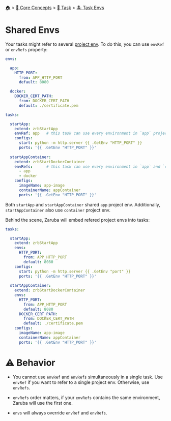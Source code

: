 <!--startTocHeader-->
[🏠](../../../README.md) > [🧠 Core Concepts](../../README.md) > [🔨 Task](../README.md) > [🏝️ Task Envs](README.md)
# Shared Envs
<!--endTocHeader-->


Your tasks might refer to several [project env](../../project/project-envs.md). To do this, you can use `envRef` or `envRefs` property:

```yaml
envs:

  app:
    HTTP_PORT:
      from: APP_HTTP_PORT
      default: 8080

  docker:
    DOCKER_CERT_PATH:
      from: DOCKER_CERT_PATH
      default: ./certificate.pem

tasks:

  startApp:
    extend: zrbStartApp
    envRef: app   # this task can use every environment in `app` project env.
    configs:
      start: python -m http.server {{ .GetEnv "HTTP_PORT" }}
      ports: '{{ .GetEnv "HTTP_PORT" }}'
  
  startAppContainer:
    extend: zrbStartDockerContainer
    envRefs:      # this task can use every environment in `app` and `docker` project env.
      - app
      - docker
    configs:
      imageName: app-image
      containerName: appContainer
      ports: '{{ .GetEnv "HTTP_PORT" }}'
```

Both `startApp` and `startAppContainer` shared `app` project env. Additionally, `startAppContainer` also use `container` project env.


Behind the scene, Zaruba will embed refered project envs into tasks:

```yaml
tasks:

  startApp:
    extend: zrbStartApp
    envs:
      HTTP_PORT:
        from: APP_HTTP_PORT
        default: 8080
    configs:
      start: python -m http.server {{ .GetEnv "port" }}
      ports: '{{ .GetEnv "HTTP_PORT" }}'
  
  startAppContainer:
    extend: zrbStartDockerContainer
    envs:
      HTTP_PORT:
        from: APP_HTTP_PORT
        default: 8080
      DOCKER_CERT_PATH:
        from: DOCKER_CERT_PATH
        default: ./certificate.pem
    configs:
      imageName: app-image
      containerName: appContainer
      ports: '{{ .GetEnv "HTTP_PORT" }}'
```

# ⚠️ Behavior

* You cannot use `envRef` and `envRefs` simultaneously in a single task. Use `envRef` if you want to refer to a single project env. Otherwise, use `envRefs`.

* `envRefs` order matters, if your `envRefs` contains the same environment, Zaruba will use the first one.

* `envs` will always override `envRef` and `envRefs`.


<!--startTocSubTopic-->
<!--endTocSubTopic-->